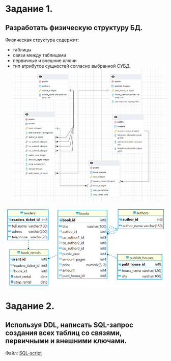 # Задание 1.
## Разработать физическую структуру БД. 
Физическая структура содержит:
- таблицы
- связи между таблицами
- первичные и внешние ключи
- тип атрибутов сущностей согласно выбранной СУБД.
![Alt text](Graphic_structure_pgAdmin.png)

![Alt text](Graphic_structure_DBeaver.png)

# Задание 2. 
## Используя DDL, написать SQL-запрос создания всех таблиц со связями, первичными и внешними ключами.

Файл: [SQL-script](init.sql)